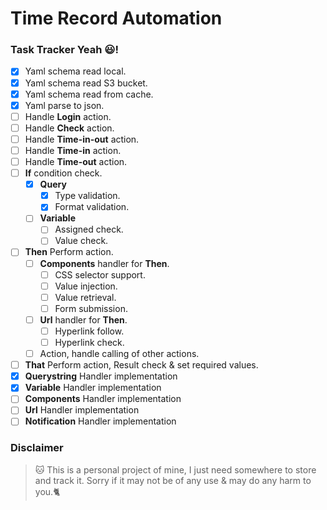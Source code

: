 # Time Record Automation
### Task Tracker Yeah :smiley:!
- [x] Yaml schema read local.
- [x] Yaml schema read S3 bucket.
- [x] Yaml schema read from cache.
- [x] Yaml parse to json.
- [ ] Handle **Login** action.
- [ ] Handle **Check** action.
- [ ] Handle **Time-in-out** action.
- [ ] Handle **Time-in** action.
- [ ] Handle **Time-out** action.
- [ ] **If** condition check. 
    - [x] **Query**
        - [x] Type validation.
        - [x] Format validation.
    - [ ] **Variable**
        - [ ] Assigned check.
        - [ ] Value check.
- [ ] **Then** Perform action.
    - [ ] **Components** handler for **Then**.
        - [ ] CSS selector support.
        - [ ] Value injection.
        - [ ] Value retrieval.
        - [ ] Form submission.
    - [ ] **Url** handler  for **Then**.
        - [ ] Hyperlink follow.
        - [ ] Hyperlink check.
    - [ ] Action, handle calling of other actions.
- [ ] **That** Perform action, Result check & set required values.
- [x] **Querystring** Handler implementation
- [x] **Variable** Handler implementation
- [ ] **Components** Handler implementation
- [ ] **Url** Handler implementation
- [ ] **Notification** Handler implementation

### Disclaimer
> :cat: This is a personal project of mine, I just need somewhere to store and track it. Sorry if it may not
be of any use & may do any harm to you.:cat2:
